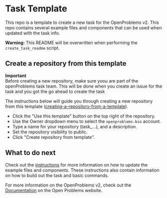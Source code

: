 # Task Template

This repo is a template to create a new task for the OpenProblems v2. This repo contains several example files and components that can be used when updated with the task info.

**Warning:** This README will be overwritten when performing the `create_task_readme` script.

## Create a repository from this template

**Important**  
Before creating a new repository, make sure yoou are part of the openProblems task team. This will be done when you create an issue for the task and you got the go ahead to create the task

The instructions below will guide you through creating a new repository from this template ([creating-a-repository-from-a-template](https://docs.github.com/en/repositories/creating-and-managing-repositories/creating-a-repository-from-a-template#creating-a-repository-from-a-template)).


* Click the "Use this template" button on the top right of the repository.
* Use the Owner dropdown menu to select the `openproblems-bio` account.
* Type a name for your repository (task_...), and a description.
* Set the repository visibility to public.
* Click "Create repository from template".

## What to do next

Check out the [instructions](INSTRUCTIONS.md) for more information on how to update the example files and components. These instructions also contain information on how to build out the task and basic commands.

For more information on the OpenProblems v2, check out the [Documentation](https://openproblems.bio/documentation/) on the Open Problems website.
